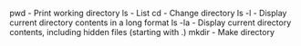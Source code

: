 pwd - Print working directory
ls - List
cd - Change directory
ls -l - Display current directory contents in a long format
ls -la - Display current directory contents, including hidden files (starting with .)
mkdir - Make directory
